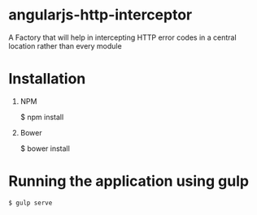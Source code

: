 # angularjs-http-interceptor
A Factory that will help in intercepting HTTP error codes in a central location rather than every module

# Installation

1. NPM

	$ npm install


2. Bower

	$ bower install


# Running the application using gulp

	$ gulp serve
